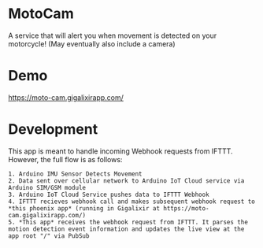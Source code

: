 # MotoCam

A service that will alert you when movement is detected on your motorcycle! (May eventually also include a camera)

# Demo

https://moto-cam.gigalixirapp.com/

# Development

This app is meant to handle incoming Webhook requests from IFTTT. However, the full flow is as follows:

```
1. Arduino IMU Sensor Detects Movement
2. Data sent over cellular network to Arduino IoT Cloud service via Arduino SIM/GSM module
3. Arduino IoT Cloud Service pushes data to IFTTT Webhook 
4. IFTTT recieves webhook call and makes subsequent webhook request to *this phoenix app* (running in Gigalixir at https://moto-cam.gigalixirapp.com/)  
5. *This app* receives the webhook request from IFTTT. It parses the motion detection event information and updates the live view at the app root "/" via PubSub
```